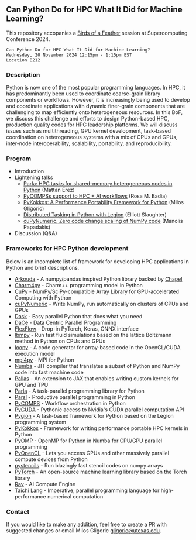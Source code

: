 ## Can Python Do for HPC What It Did for Machine Learning?

This repository accopanies a [Birds of a
Feather](https://sc24.conference-program.com/presentation/?id=bof213&sess=sess633)
session at Supercomputing Conference 2024.

```
Can Python Do for HPC What It Did for Machine Learning?
Wednesday, 20 November 2024 12:15pm - 1:15pm EST
Location B212
```

### Description

Python is now one of the most popular programming languages. In HPC,
it has predominantly been used to coordinate coarse-grain library
components or workflows. However, it is increasingly being used to
develop and coordinate applications with dynamic finer-grain
components that are challenging to map efficiently onto heterogeneous
resources. In this BoF, we discuss this challenge and efforts to
design Python-based HPC, production quality codes for HPC leadership
platforms. We will discuss issues such as multithreading, GPU kernel
development, task-based coordination on heterogeneous systems with a
mix of CPUs and GPUs, inter-node interoperability, scalability,
portability, and reproducibility.


### Program

* Introduction
* Lightening talks
    * [Parla: HPC tasks for shared-memory heterogeneous nodes in Python](slides/Parla.pdf) (Mattan Erez)
    * [PyCOMPSs support to HPC + AI workflows](slides/PyCOMPSs.pdf) (Rosa M. Badia)
    * [PyKokkos: A Performance Portability Framework for Python](slides/PyKokkos.pdf) (Milos Gligoric)
    * [Distributed Tasking in Python with Legion](slides/Legion.pdf) (Elliott Slaughter)
    * [cuPyNumeric, Zero code change scaling of NumPy code](slides/cuPyNumeric.pdf) (Manolis Papadakis)
* Discussion (Q&A)


### Frameworks for HPC Python development

Below is an incomplete list of framework for developing HPC
applications in Python and brief descriptions.

* [Arkouda](https://arkouda-www.github.io/) - A numpy/pandas inspired Python library backed by [Chapel](https://chapel-lang.org/)
* [Charm4py](https://charm4py.readthedocs.io) - Charm++ programming model in Python
* [CuPy](https://cupy.dev) - NumPy/SciPy-compatible Array Library for GPU-accelerated Computing with Python
* [cuPyNumeric](https://developer.nvidia.com/cupynumeric) - Write NumPy, run automatically on clusters of CPUs and GPUs
* [Dask](https://www.dask.org) - Easy parallel Python that does what you need
* [DaCe](https://github.com/spcl/dace) - Data Centric Parallel Programming
* [FlexFlow](https://flexflow.ai) - Drop-in PyTorch, Keras, ONNX interface
* [lbmpy](https://pypi.org/project/lbmpy) - Run fast fluid simulations based on the lattice Boltzmann method in Python on CPUs and GPUs
* [loopy](https://documen.tician.de/loopy) - A code generator for array-based code in the OpenCL/CUDA execution model
* [mpi4py](https://mpi4py.readthedocs.io) - MPI for Python
* [Numba](https://numba.pydata.org) - JIT compiler that translates a subset of Python and NumPy code into fast machine code
* [Pallas](https://jax.readthedocs.io/en/latest/pallas/index.html) - An extension to JAX that enables writing custom kernels for GPU and TPU
* [Parla](https://github.com/ut-parla/Parla.py) - A task-parallel programming library for Python
* [Parsl](https://parsl-project.org) - Productive parallel programming in Python
* [PyCOMPS](https://docs.idmod.org/projects/pycomps/en/latest) - Workflow orchestration in Python
* [PyCUDA](https://documen.tician.de/pycuda) - Pythonic access to Nvidia's CUDA parallel computation API
* [Pygion](https://legion.stanford.edu/pygion) - A task-based framework for Python based on the Legion programming system
* [PyKokkos](https://github.com/kokkos/pykokkos) - Framework for writing performance portable HPC kernels in Python
* [PyOMP](https://github.com/Python-for-HPC/PyOMP) - OpenMP for Python in Numba for CPU/GPU parallel programming
* [PyOpenCL](https://developer.nvidia.com/pyopencl) - Lets you access GPUs and other massively parallel compute devices from Python
* [pystencils](https://pypi.org/project/pystencils) - Run blazingly fast stencil codes on numpy arrays
* [PyTorch](https://pytorch.org) - An open-source machine learning library based on the Torch library
* [Ray](https://www.ray.io) - AI Compute Engine
* [Taichi Lang](https://github.com/taichi-dev/taichi) - Imperative, parallel programming language for high-performance numerical computation

### Contact

If you would like to make any addition, feel free to create a PR with
suggested changes or email Milos Gligoric <gligoric@utexas.edu>.
